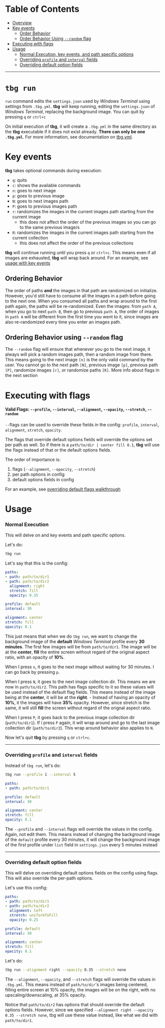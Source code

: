 # Table of Contents
- [Overview](#tbg-run)
- [Key events](#key-events)
    - [Order Behavior](#ordering-behavior)
    - [Order Behavior Using `--random` flag](#ordering-behavior-using-random-flag)
- [Executing with flags](#executing-with-flags)
- [Usage](#usage)
    - [Normal Execution, key events, and path specific options](#normal-execution)
    - [Overriding `profile` and `interval` fields](#overriding-profile-and-interval-fields)
    - [Overriding default option fields](#overriding-default-option-fields)
---

# `tbg run`

`run` command edits the `settings.json` used by *Windows Terminal* using
settings from `.tbg.yml`. **tbg** will keep running, editing the
`settings.json` of *Windows Terminal*, replacing the background image. You can
quit by pressing `q` or `ctrl+c`

On initial execution of **tbg**, it will create a `.tbg.yml` in the same
directory as the **tbg** executable if it does not exist already. **There can
only be one `.tbg.yml`**. For more information, see documentation on
[tbg.yml](https://github.com/saltkid/tbg/blob/main/docs/tbg.yml.md).

# Key events
**tbg** takes optional commands during execution:
- `q`: quits
- `c`: shows the available commands
- `n`: goes to next image
- `p`: goes to previous image
- `N`: goes to next images path
- `P`: goes to previous images path
- `r`: randomizes the images in the current images path starting from the
current image
    - this does not affect the order of the previous images so you can go to
    the same previous image/s
- `R`: randomizes the images in the current images path starting from the
current collection
    - this does not affect the order of the previous collections

**tbg** will continue running until you press `q` or `ctrl+c`.
This means even if all images are exhausted, **tbg** will wrap back around.
For an example, see [usage with key events](#normal-execution)

## Ordering Behavior
The order of paths **and** the images in that path are randomized on
initialize. However, you'd still have to consume all the images in a path
before going to the next one. When you consumed all paths and wrap around to
the first path again, the paths will be re-randomized. Even the images: from
`path A`, when you go to next `path B`, then go to previous `path A`, the order
of images in `path A` will be different from the first time you went to it,
since images are also re-randomized every time you enter an images path.

## Ordering Behavior using `--random` flag
The `--random` flag will ensure that whenever you go to the next image, it
always will pick a random images path, then a random image from there. This
means going to the next image `[n]` is the only valid command by the user. You
cannot go to the next path `[N]`, previous image `[p]`, previous path `[P]`,
randomize images `[r]`, or randomize paths `[R]`. More info about flags in the
next section

# Executing with flags
#### Valid Flags: `--profile`, `--interval`, `--alignment`, `--opacity`, `--stretch`, `--random`

`--`flags can be used to override these fields in the config:
`profile`, `interval`, `alignment`, `stretch`, `opacity`.

The flags that override default options fields will override the options set
per path as well. So if there is a `path/to/dir | center fill 0.1`, **tbg**
will use the flags instead of that or the default options fields.

The order of importance is:
1. flags (`--alignment`, `--opacity`, `--stretch`)
2. per path options in config
3. default options fields in config

For an example, see [overriding default flags walkthrough](#overriding-default-option-fields)

# Usage
### Normal Execution
This will delve on and key events and path specific options.

Let's do:
```bash
tbg run
```
Let's say that this is the config:
```yml
paths:
- path: path/to/dir1
- path: path/to/dir2
  alignment: right
  stretch: fill
  opacity: 0.35

profile: default
interval: 30

alignment: center
stretch: fill
opacity: 0.1
```
This just means that when we do `tbg run`, we want to change the background
image of the **default** *Windows Terminal* profile every **30 minutes**. The
first few images will be from `path/to/dir1`. The image will be at the
**center**, **fill** the entire screen without regard of the original aspect
ratio, with an opacity of **10%**. 

When I press `n`, it goes to the next image without waiting for 30 minutes. I
can go back by pressing `p`.

When I press `N`, it goes to the next image collection dir. This means we are
now in `path/to/dir2`. This path has flags specific to it so these values will
be used instead of the default flag fields. This means instead of the image
being at the **center**, it will be at the **right**. - Instead of having an
opacity of **10%**, it the images will have **35%** opacity. However, since
stretch is the same, it will still **fill** the screen without regard of the
orignal aspect ratio.

When I press `P`, it goes back to the previous image collection dir
(`path/to/dir1`). If i press `P` again, it will wrap around and go to the last
image collection dir (`path/to/dir2`). This wrap around behavior also applies
to `N`.

Now let's quit **tbg** by pressing `q` or `ctrl+c`.

---
### Overriding `profile` and `interval` fields

Instead of `tbg run`, let's do:
```bash
tbg run --profile 1 --interval 5
```
```yml
paths:
- path: path/to/dir1

profile: default
interval: 30

alignment: center
stretch: fill
opacity: 0.1
```

The `--profile` and `--interval` flags will override the values in the config.
Again, not edit them. This means instead of changing the background image of
the `default` profile every 30 minutes, it will change the background image of
the first profile under `list` field in `settings.json` every 5 minutes instead

---
### Overriding default option fields
This will delve on overriding default options fields on the config using
flags. This will also override the per-path options.

Let's use this config:
```yml
paths:
- path: path/to/dir1
- path: path/to/dir2 
  alignment: left
  stretch: uniformToFill
  opacity: 0.25

profile: default
interval: 30

alignment: center
stretch: fill
opacity: 0.1
```
Let's do:
```bash
tbg run --alignment right --opacity 0.35 --stretch none
```

The `--alignment`, `--opacity`, and `--stretch` flags will override the values
in `.tbg.yml`. This means instead of `path/to/dir`'s images being centered,
filling entire screen at 10% opacity, the images will be on the right, with no
upscaling/downscaling, at 35% opacity.

Notice that `path/to/dir2` has options that should override the default options
fields. However, since we specified `--alignment right --opacity 0.35 --stretch
none`, tbg will use these value instead, like what we did with `path/to/dir1`.
